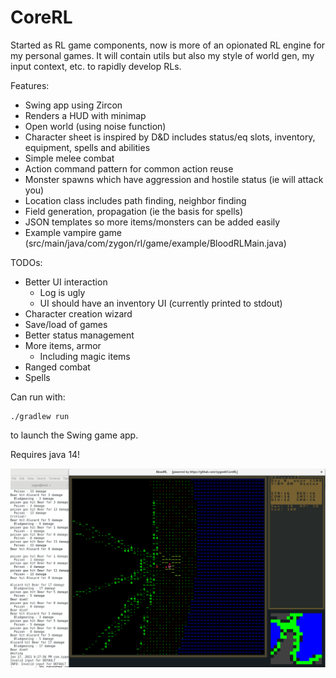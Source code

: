 # CoreRL
Started as RL game components, now is more of an opionated RL engine for my personal games. It will contain utils but also my style of world gen, my input context, etc. to rapidly develop RLs.

Features:
- Swing app using Zircon
- Renders a HUD with minimap
- Open world (using noise function)
- Character sheet is inspired by D&D includes status/eq slots, inventory, equipment, spells and abilities
- Simple melee combat
- Action command pattern for common action reuse
- Monster spawns which have aggression and hostile status (ie will attack you)
- Location class includes path finding, neighbor finding
- Field generation, propagation (ie the basis for spells)
- JSON templates so more items/monsters can be added easily
- Example vampire game (src/main/java/com/zygon/rl/game/example/BloodRLMain.java)


TODOs:
- Better UI interaction
    - Log is ugly
    - UI should have an inventory UI (currently printed to stdout)
- Character creation wizard
- Save/load of games
- Better status management
- More items, armor
    - Including magic items
- Ranged combat
- Spells

Can run with:
```
./gradlew run
```

to launch the Swing game app.

Requires java 14!

![Alt text](/images/PoisonGas.png?raw=true "Blood")
